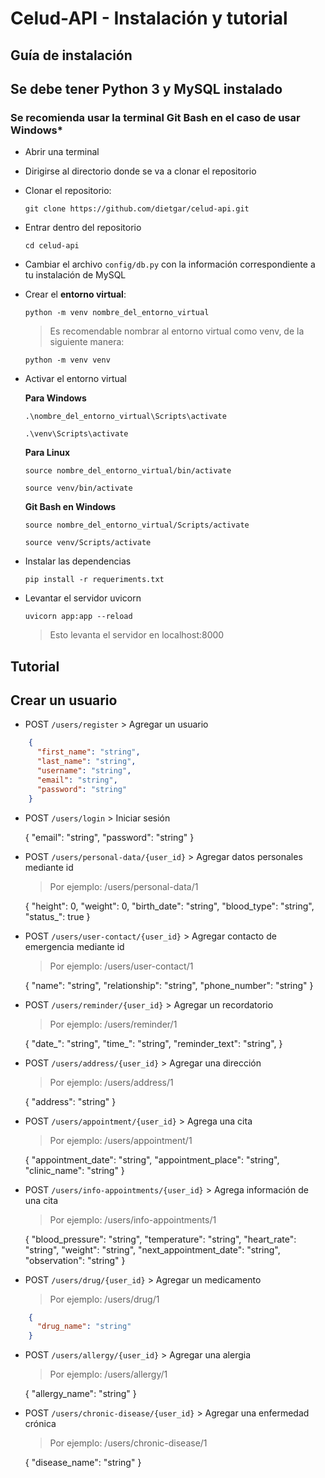 # Celud-API - Instalación y tutorial

## Guía de instalación

## Se debe tener Python 3 y MySQL instalado

### Se recomienda usar la terminal Git Bash en el caso de usar Windows*

- Abrir una terminal

- Dirigirse al directorio donde se va a clonar el repositorio

- Clonar el repositorio:

  `git clone https://github.com/dietgar/celud-api.git`

- Entrar dentro del repositorio

  `cd celud-api`

- Cambiar el archivo `config/db.py` con la información correspondiente a tu instalación de MySQL

- Crear el **entorno virtual**:

  `python -m venv nombre_del_entorno_virtual`

  > Es recomendable nombrar al entorno virtual como venv, de la siguiente manera:

  `python -m venv venv`

- Activar el entorno virtual

  **Para Windows**

  `.\nombre_del_entorno_virtual\Scripts\activate`

  `.\venv\Scripts\activate`

  **Para Linux**

  `source nombre_del_entorno_virtual/bin/activate`

  `source venv/bin/activate`

  **Git Bash en Windows**
  
  `source nombre_del_entorno_virtual/Scripts/activate`

  `source venv/Scripts/activate`

- Instalar las dependencias

  `pip install -r requeriments.txt`

- Levantar el servidor uvicorn

  `uvicorn app:app --reload`

  > Esto levanta el servidor en localhost:8000

## Tutorial

## Crear un usuario

- POST `/users/register` > Agregar un usuario
```json
    {
      "first_name": "string",
      "last_name": "string",
      "username": "string",
      "email": "string",
      "password": "string"
    }
```
- POST `/users/login` > Iniciar sesión

    {
      "email": "string",
      "password": "string"
    }

- POST `/users/personal-data/{user_id}` > Agregar datos personales mediante id

    > Por ejemplo: /users/personal-data/1

    {
      "height": 0,
      "weight": 0,
      "birth_date": "string",
      "blood_type": "string",
      "status_": true
    }

- POST `/users/user-contact/{user_id}` > Agregar contacto de emergencia mediante id

    > Por ejemplo: /users/user-contact/1

    {
      "name": "string",
      "relationship": "string",
      "phone_number": "string"
    }

- POST `/users/reminder/{user_id}` > Agregar un recordatorio

    > Por ejemplo: /users/reminder/1

    {
      "date_": "string",
      "time_": "string",
      "reminder_text": "string",
    }

- POST `/users/address/{user_id}` > Agregar una dirección

    > Por ejemplo: /users/address/1

    {
      "address": "string"
    }

- POST `/users/appointment/{user_id}` > Agrega una cita

    > Por ejemplo: /users/appointment/1

    {
      "appointment_date": "string",
      "appointment_place": "string",
      "clinic_name": "string"
    }

- POST `/users/info-appointments/{user_id}` > Agrega información de una cita

    > Por ejemplo: /users/info-appointments/1

    {
      "blood_pressure": "string",
      "temperature": "string",
      "heart_rate": "string",
      "weight": "string",
      "next_appointment_date": "string",
      "observation": "string"
    }

- POST `/users/drug/{user_id}` > Agregar un medicamento

    > Por ejemplo: /users/drug/1
```json
    {
      "drug_name": "string"
    }
```
- POST `/users/allergy/{user_id}` >  Agregar una alergia

    > Por ejemplo: /users/allergy/1

    {
      "allergy_name": "string"
    }

- POST `/users/chronic-disease/{user_id}` > Agregar una enfermedad crónica

    > Por ejemplo: /users/chronic-disease/1

    {
      "disease_name": "string"
    }
